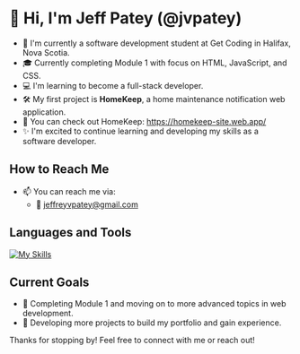 # 👋 Hi, I'm Jeff Patey (@jvpatey)

- 🌱 I'm currently a software development student at Get Coding in Halifax, Nova Scotia.
- 🎓 Currently completing Module 1 with focus on HTML, JavaScript, and CSS.
- 💻 I'm learning to become a full-stack developer.
- 🛠️ My first project is **HomeKeep**, a home maintenance notification web application.
- 🔗 You can check out HomeKeep: https://homekeep-site.web.app/
- ✨ I'm excited to continue learning and developing my skills as a software developer.

## How to Reach Me
- 📫 You can reach me via:
  - 📧 jeffreyvpatey@gmail.com

## Languages and Tools
[![My Skills](https://skillicons.dev/icons?i=html,css,tailwind,javascript,firebase,git,figma,vscode&theme=dark)](https://skillicons.dev)

## Current Goals
- 📖 Completing Module 1 and moving on to more advanced topics in web development.
- 🚀 Developing more projects to build my portfolio and gain experience.

Thanks for stopping by! Feel free to connect with me or reach out!
